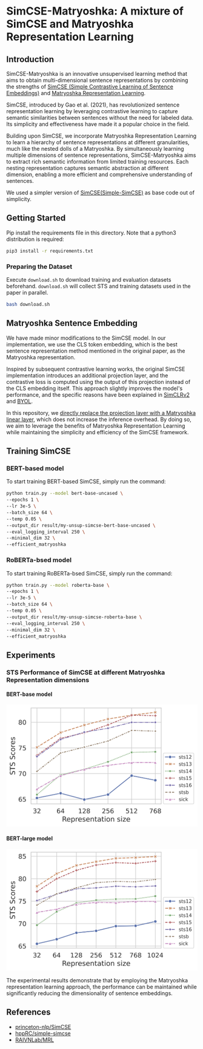 # SimCSE-Matryoshka: A mixture of SimCSE and Matryoshka Representation Learning 


## Introduction

SimCSE-Matryoshka is an innovative unsupervised learning method that aims to obtain multi-dimensional sentence representations by combining the strengths of [SimCSE (Simple Contrastive Learning of Sentence Embeddings)](https://aclanthology.org/2021.emnlp-main.552/) and [Matryoshka Representation Learning](https://proceedings.neurips.cc/paper_files/paper/2022/file/c32319f4868da7613d78af9993100e42-Paper-Conference.pdf).

SimCSE, introduced by Gao et al. (2021), has revolutionized sentence representation learning by leveraging contrastive learning to capture semantic similarities between sentences without the need for labeled data. Its simplicity and effectiveness have made it a popular choice in the field.

Building upon SimCSE, we incorporate Matryoshka Representation Learning to learn a hierarchy of sentence representations at different granularities, much like the nested dolls of a Matryoshka. By simultaneously learning multiple dimensions of sentence representations, SimCSE-Matryoshka aims to extract rich semantic information from limited training resources. Each nesting representation captures semantic abstraction at different dimension, enabling a more efficient and comprehensive understanding of sentences.

We used a simpler version of [SimCSE(Simple-SimCSE)](https://github.com/hppRC/simple-simcse) as base code out of simplicity.

## Getting Started

Pip install the requirements file in this directory. Note that a python3 distribution is required:

```bash
pip3 install -r requirements.txt
```

### Preparing the Dataset

Execute `download.sh` to download training and evaluation datasets beforehand.
`download.sh` will collect STS and training datasets used in the paper in parallel.

```bash
bash download.sh
```

## Matryoshka Sentence Embedding

We have made minor modifications to the SimCSE model. In our implementation, we use the CLS token embedding, which is the best sentence representation method mentioned in the original paper, as the Matryoshka representation.

Inspired by subsequent contrastive learning works, the original SimCSE implementation introduces an additional projection layer, and the contrastive loss is computed using the output of this projection instead of the CLS embedding itself. This approach slightly improves the model's performance, and the specific reasons have been explained in [SimCLRv2](https://proceedings.mlr.press/v119/chen20j/chen20j.pdf) and [BYOL](https://papers.nips.cc/paper/2020/file/f3ada80d5c4ee70142b17b8192b2958e-Paper.pdf).

In this repository, we [directly replace the projection layer with a Matryoshka linear layer](https://github.com/bocabolala/SimCSE-Matryoshka/blob/main/train.py#L151-L158), which does not increase the inference overhead. By doing so, we aim to leverage the benefits of Matryoshka Representation Learning while maintaining the simplicity and efficiency of the SimCSE framework.

## Training SimCSE

### BERT-based model

To start training BERT-based SimCSE, simply run the command:

```bash
python train.py --model bert-base-uncased \
--epochs 1 \
--lr 3e-5 \
--batch_size 64 \
--temp 0.05 \
--output_dir result/my-unsup-simcse-bert-base-uncased \
--eval_logging_interval 250 \
--minimal_dim 32 \
--efficient_matryoshka
```

### RoBERTa-bsed model

To start training RoBERTa-bsed SimCSE, simply run the command:

```bash
python train.py --model roberta-base \
--epochs 1 \
--lr 3e-5 \
--batch_size 64 \
--temp 0.05 \
--output_dir result/my-unsup-simcse-roberta-base \
--eval_logging_interval 250 \
--minimal_dim 32 \
--efficient_matryoshka
```

## Experiments

### STS Performance of SimCSE at different Matryoshka Representation dimensions

#### BERT-base model

![BERT-base model](.github/images/sts_performance_bert_base.jpg)

#### BERT-large model

![BERT-large model](.github/images/sts_performance_bert_large.jpg)

The experimental results demonstrate that by employing the Matryoshka representation learning approach, the performance can be maintained while significantly reducing the dimensionality of sentence embeddings.

## References

+ [princeton-nlp/SimCSE](https://github.com/princeton-nlp/SimCSE)
+ [hppRC/simple-simcse](https://github.com/hppRC/simple-simcse)
+ [RAIVNLab/MRL](https://github.com/RAIVNLab/MRL)
